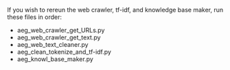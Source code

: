 If you wish to rereun the web crawler, tf-idf, and knowledge base maker, run these files in order:
-	aeg_web_crawler_get_URLs.py
-	aeg_web_crawler_get_text.py
-	aeg_web_text_cleaner.py
-	aeg_clean_tokenize_and_tf-idf.py
-	aeg_knowl_base_maker.py
